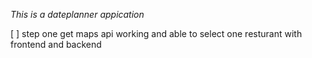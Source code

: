 *This is a dateplanner appication*

[ ] step one get maps api working and able to select one resturant with frontend and backend
